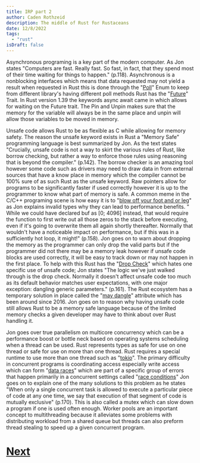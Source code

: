 ```yaml
---
title: IRP part 2
author: Caden Rothzeid
description: The middle of Rust for Rustaceans
date: 12/8/2022
tags:
  - "rust"
isDraft: false
---
```


Asynchronous programing is a key part of the modern computer. As Jon
states "Computers are fast. Really fast. So fast, in fact, that they
spend most of their time waiting for things to happen." (p.118).
Asynchronous is a nonblocking interfaces which means that data requested
may not yield a result when requested in Rust this is done through the
"[Poll](https://doc.Rust-lang.org/stable/std/task/enum.Poll.html)" Enum
to keep from different library's having different poll methods Rust has
the "[Future](https://doc.Rust-lang.org/std/future/trait.Future.html)"
Trait. In Rust version 1.39 the keywords async await came in which
allows for waiting on the Future trait. The Pin and Unpin makes sure
that the memory for the variable will always be in the same place and
unpin will allow those variables to be moved in memory.


Unsafe code allows Rust to be as flexible as C while allowing for memory
safety. The reason the unsafe keyword exists in Rust a "Memory Safe"
programming language is best summarized by Jon. As the text states
"Crucially, unsafe code is not a way to skirt the various rules of Rust,
like borrow checking, but rather a way to enforce those rules using
reasoning that is beyond the compiler." (p.142). The borrow checker is
an amazing tool however some code such as drivers may need to draw data
in from external sources that have a know place in memory which the
compiler cannot be 100% sure of as such Rust as the unsafe keyword. Raw
pointers allow for programs to be significantly faster if used correctly
however it is up to the programmer to know what part of memory is safe.
A common meme in the C/C++ programing scene is how easy it is to "[blow
off your foot and or
leg](https://www.azquotes.com/picture-quotes/quote-c-makes-it-easy-to-shoot-yourself-in-the-foot-c-makes-it-harder-but-when-you-do-it-blows-bjarne-stroustrup-54-50-27.jpg)"
as Jon explains invalid types why they can lead to performance benefits.
" While we could have declared buf as \[0; 4096\] instead, that would
require the function to first write out all those zeros to the stack
before executing, even if it's going to overwrite them all again shortly
thereafter. Normally that wouldn't have a noticeable impact on
performance, but if this was in a sufficiently hot loop, it might!"
(p.158). Jon goes on to warn about dropping the memory as the programmer
can only drop the valid parts but if the programmer did not there may be
a memory leak however if unsafe code blocks are used correctly, it will
be easy to track down or may not happen in the first place. To help with
this Rust has the "[Drop
Check](https://doc.Rust-lang.org/nomicon/dropck.html)" which hates one
specific use of unsafe code; Jon states "The logic we've just walked
through is the drop check. Normally it doesn't affect unsafe code too
much as its default behavior matches user expectations, with one major
exception: dangling generic parameters." (p.161). The Rust ecosystem has
a temporary solution in place called the "[may
dangle](https://github.com/Rust-lang/Rust/issues/34761)" attribute which
has been around since 2016. Jon goes on to reason why having unsafe code
still allows Rust to be a memory safe language because of the limited
memory checks a given developer may have to think about over Rust
handling it.


Jon goes over true parallelism on multicore concurrency which can be a
performance boost or bottle neck based on operating systems scheduling
when a thread can be used. Rust represents types as safe for use on one
thread or safe for use on more than one thread. Rust requires a special
runtime to use more than one thread such as
"[tokio](https://tokio.rs/)". The primary difficulty in concurrent
programs is coordinating access especially write access which can form
"[data
races](https://www.mathworks.com/products/polyspace/static-analysis-notes/what-data-races-how-avoid-during-software-development.html#:~:text=Data%20races%20are%20a%20common,to%20undefined%20or%20unpredictable%20behavior.)"
which are part of a specific group of errors that happen primarily in a
concurrent settings called "[race
conditions](https://en.wikipedia.org/wiki/Race_condition)" Jon goes on
to explain one of the many solutions to this problem as he states "When
only a single concurrent task is allowed to execute a particular piece
of code at any one time, we say that execution of that segment of code
is mutually exclusive" (p.170). This is also called a mutex which can
slow down a program if one is used often enough. Worker pools are an
important concept to multithreading because it alleviates some problems
with distributing workload from a shared queue but threads can also
preform thread stealing to speed up a given concurrent program.

# [Next](https://caden32.com/post/irps1_why_are_you_looking_at_this/)